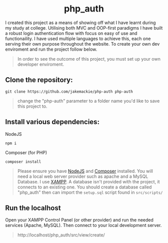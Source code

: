 <h1 align="center">
php_auth
</h1>

I created this project as a means of showing off what I have learnt during my study at college. Utilising both MVC and OOP-first paradigms I have built a robust login authentication flow with focus on easy of use and functionaility. I have used multiple languages to achieve this, each one serving their own purpose throughout the website. To create your own dev enviroment and run the project follow below.
<br/>
> In order to see the outcome of this project, you must set up your own developer enviroment.

**Clone the repository:**
---
```shell 
git clone https://github.com/jakemackie/php-auth php-auth
```
> change the "php-auth" parameter to a folder name you'd like to save this project to.

**Install various dependencies:**
---
NodeJS
```shell 
npm i
```

Composer (for PHP)
```shell
composer install
```
> Please ensure you have [NodeJS](https://nodejs.org/en) and [Composer](https://getcomposer.org/download/) installed. 
> You will need a local web server provider such as apache and a MySQL Database. I use [XAMPP](https://www.apachefriends.org/download.html).
> A database isn't provided with the project, it connects to an existing one. You should create a database called "php_auth" then can import the `setup.sql` script found in `src/scripts/`

**Run the localhost**
---
Open your XAMPP Control Panel (or other provider) and run the needed services (Apache, MySQL). Then connect to your local development server.
> http://localhost/php_auth/src/view/create/
